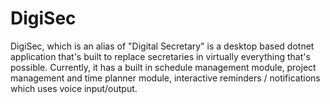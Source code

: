 # DigiSec
DigiSec, which is an alias of "Digital Secretary" is a desktop based dotnet application that's built to replace secretaries in virtually everything that's possible. Currently, it has a built in schedule management module, project management and time planner module, interactive reminders / notifications which uses voice input/output.
